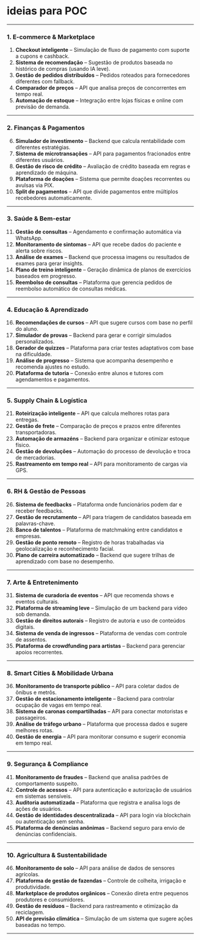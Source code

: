 # ideias para POC
---

### **1. E-commerce & Marketplace**  
1. **Checkout inteligente** – Simulação de fluxo de pagamento com suporte a cupons e cashback.  
2. **Sistema de recomendação** – Sugestão de produtos baseada no histórico de compras (usando IA leve).  
3. **Gestão de pedidos distribuídos** – Pedidos roteados para fornecedores diferentes com fallback.  
4. **Comparador de preços** – API que analisa preços de concorrentes em tempo real.  
5. **Automação de estoque** – Integração entre lojas físicas e online com previsão de demanda.  

---

### **2. Finanças & Pagamentos**  
6. **Simulador de investimento** – Backend que calcula rentabilidade com diferentes estratégias.  
7. **Sistema de microtransações** – API para pagamentos fracionados entre diferentes usuários.  
8. **Gestão de risco de crédito** – Avaliação de crédito baseada em regras e aprendizado de máquina.  
9. **Plataforma de doações** – Sistema que permite doações recorrentes ou avulsas via PIX.  
10. **Split de pagamentos** – API que divide pagamentos entre múltiplos recebedores automaticamente.  

---

### **3. Saúde & Bem-estar**  
11. **Gestão de consultas** – Agendamento e confirmação automática via WhatsApp.  
12. **Monitoramento de sintomas** – API que recebe dados do paciente e alerta sobre riscos.  
13. **Análise de exames** – Backend que processa imagens ou resultados de exames para gerar insights.  
14. **Plano de treino inteligente** – Geração dinâmica de planos de exercícios baseados em progresso.  
15. **Reembolso de consultas** – Plataforma que gerencia pedidos de reembolso automático de consultas médicas.  

---

### **4. Educação & Aprendizado**  
16. **Recomendações de cursos** – API que sugere cursos com base no perfil do aluno.  
17. **Simulador de provas** – Backend para gerar e corrigir simulados personalizados.  
18. **Gerador de quizzes** – Plataforma para criar testes adaptativos com base na dificuldade.  
19. **Análise de progresso** – Sistema que acompanha desempenho e recomenda ajustes no estudo.  
20. **Plataforma de tutoria** – Conexão entre alunos e tutores com agendamentos e pagamentos.  

---

### **5. Supply Chain & Logística**  
21. **Roteirização inteligente** – API que calcula melhores rotas para entregas.  
22. **Gestão de frete** – Comparação de preços e prazos entre diferentes transportadoras.  
23. **Automação de armazéns** – Backend para organizar e otimizar estoque físico.  
24. **Gestão de devoluções** – Automação do processo de devolução e troca de mercadorias.  
25. **Rastreamento em tempo real** – API para monitoramento de cargas via GPS.  

---

### **6. RH & Gestão de Pessoas**  
26. **Sistema de feedbacks** – Plataforma onde funcionários podem dar e receber feedbacks.  
27. **Gestão de recrutamento** – API para triagem de candidatos baseada em palavras-chave.  
28. **Banco de talentos** – Plataforma de matchmaking entre candidatos e empresas.  
29. **Gestão de ponto remoto** – Registro de horas trabalhadas via geolocalização e reconhecimento facial.  
30. **Plano de carreira automatizado** – Backend que sugere trilhas de aprendizado com base no desempenho.  

---

### **7. Arte & Entretenimento**  
31. **Sistema de curadoria de eventos** – API que recomenda shows e eventos culturais.  
32. **Plataforma de streaming leve** – Simulação de um backend para vídeo sob demanda.  
33. **Gestão de direitos autorais** – Registro de autoria e uso de conteúdos digitais.  
34. **Sistema de venda de ingressos** – Plataforma de vendas com controle de assentos.  
35. **Plataforma de crowdfunding para artistas** – Backend para gerenciar apoios recorrentes.  

---

### **8. Smart Cities & Mobilidade Urbana**  
36. **Monitoramento de transporte público** – API para coletar dados de ônibus e metrôs.  
37. **Gestão de estacionamento inteligente** – Backend para controlar ocupação de vagas em tempo real.  
38. **Sistema de caronas compartilhadas** – API para conectar motoristas e passageiros.  
39. **Análise de tráfego urbano** – Plataforma que processa dados e sugere melhores rotas.  
40. **Gestão de energia** – API para monitorar consumo e sugerir economia em tempo real.  

---

### **9. Segurança & Compliance**  
41. **Monitoramento de fraudes** – Backend que analisa padrões de comportamento suspeito.  
42. **Controle de acessos** – API para autenticação e autorização de usuários em sistemas sensíveis.  
43. **Auditoria automatizada** – Plataforma que registra e analisa logs de ações de usuários.  
44. **Gestão de identidades descentralizada** – API para login via blockchain ou autenticação sem senha.  
45. **Plataforma de denúncias anônimas** – Backend seguro para envio de denúncias confidenciais.  

---

### **10. Agricultura & Sustentabilidade**  
46. **Monitoramento de solo** – API para análise de dados de sensores agrícolas.  
47. **Plataforma de gestão de fazendas** – Controle de colheita, irrigação e produtividade.  
48. **Marketplace de produtos orgânicos** – Conexão direta entre pequenos produtores e consumidores.  
49. **Gestão de resíduos** – Backend para rastreamento e otimização da reciclagem.  
50. **API de previsão climática** – Simulação de um sistema que sugere ações baseadas no tempo.  

---

